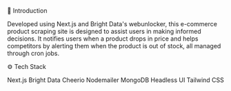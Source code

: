 🤖 Introduction

Developed using Next.js and Bright Data's webunlocker, this e-commerce product scraping site is designed to assist users in making informed decisions. It notifies users when a product drops in price and helps competitors by alerting them when the product is out of stock, all managed through cron jobs.

⚙️ Tech Stack

Next.js
Bright Data
Cheerio
Nodemailer
MongoDB
Headless UI
Tailwind CSS

